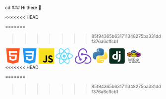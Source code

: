 cd ### Hi there 👋

<<<<<<< HEAD

=======
>>>>>>> 85f94365b631711348275ba331ddf376a6cffcb1
<img src="./assets/html.png" alt="HTML5" height="50 px"/>
<img src="./assets/css.png" alt="CSS" height="50 px"/>
<img src="./Assets/javascript.png" alt="JS" height="50 px"/>
<img src="./Assets/react.png" alt="REACT" height="50 px"/>
<img src="./Assets/redux.png" alt="REDUX" height="50 px"/>
<img src="./Assets/python.png" alt="PYTHON" height="50 px"/>
<img src="./Assets/django.svg" alt="DJANGO" height="50 px"/>
<img src="./Assets/vba.png" alt="VBA" height="50 px"/>
<<<<<<< HEAD

=======
>>>>>>> 85f94365b631711348275ba331ddf376a6cffcb1
